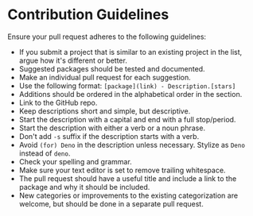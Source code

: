 # Contribution Guidelines

Ensure your pull request adheres to the following guidelines:

- If you submit a project that is similar to an existing project in the list, argue how it's different or better.
- Suggested packages should be tested and documented.
- Make an individual pull request for each suggestion.
- Use the following format: `[package](link) - Description.[stars]`
- Additions should be ordered in the alphabetical order in the section.
- Link to the GitHub repo.
- Keep descriptions short and simple, but descriptive.
- Start the description with a capital and end with a full stop/period.
- Start the description with either a verb or a noun phrase.
- Don't add `-s` suffix if the description starts with a verb.
- Avoid `(for) Deno` in the description unless necessary. Stylize as `Deno` instead of `deno`.
- Check your spelling and grammar.
- Make sure your text editor is set to remove trailing whitespace.
- The pull request should have a useful title and include a link to the package and why it should be included.
- New categories or improvements to the existing categorization are welcome, but should be done in a separate pull request.
